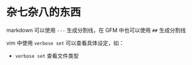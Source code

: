 # 杂七杂八的东西

markdown 可以使用 `---` 生成分割线，在 GFM 中也可以使用 `##` 生成分割线

vim 中使用 `verbose set` 可以查看具体设定，如：

- `verbose set` 查看文件类型
